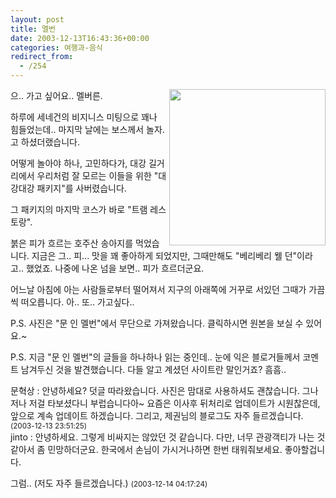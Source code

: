 ```yaml
---
layout: post
title: 멜번
date: 2003-12-13T16:43:36+00:00
categories: 여행과-음식
redirect_from:
  - /254
---
```


<A href=http://hyuksang.cafe24.com/archives/000138.html target=bb><img src=http://hyuksang.cafe24.com/images/DSCN6985.jpg align=right border=0 width=250></a>으.. 가고 싶어요.. 멜버른.

하루에 세네건의 비지니스 미팅으로 꽤나 힘들었는데.. 마지막 날에는 보스께서 놀자. 고 하셨더랬습니다.

어떻게 놀아야 하나, 고민하다가, 대강 길거리에서 우리처럼 잘 모르는 이들을 위한 "대강대강 패키지"를 사버렸습니다.

그 패키지의 마지막 코스가 바로 "트램 레스토랑".

붉은 피가 흐르는 호주산 송아지를 먹었습니다. 지금은 그.. 피... 맛을 꽤 좋아하게 되었지만, 그때만해도 "베리베리 웰 던"이라고.. 했었죠. 나중에 나온 넘을 보면.. 피가 흐르더군요.

어느날 아침에 아는 사람들로부터 떨어져서 지구의 아래쪽에 거꾸로 서있던 그때가 가끔씩 떠오릅니다. 아.. 또.. 가고싶다..

P.S. 사진은 "문 인 멜번"에서 무단으로 가져왔습니다. 클릭하시면 원본을 보실 수 있어요.~

P.S. 지금 "문 인 멜번"의 글들을 하나하나 읽는 중인데.. 눈에 익은 블로거들께서 코멘트 남겨두신 것을 발견했습니다. 다들 알고 계셨던 사이트란 말인거죠? 흠흠..
<div id=comments>
<div class=comment>
<!--- cmt:533 --->
<!--- mail: --->
<!--- parent:0 --->
문혁상 : 
안녕하세요?
덧글 따라왔습니다.
사진은 맘대로 사용하셔도 괜찮습니다.
그나저나 저걸 타보셨다니 부럽습니다아~
요즘은 이사후 뒤처리로 업데이트가 시원찮은데, 앞으로 계속 업데이트 하겠습니다.
그리고, 제권님의 블로그도 자주 들르겠습니다.
 <small>(2003-12-13 23:51:25)</small>
</div>
<div class=comment>
<!--- cmt:534 --->
<!--- mail: --->
<!--- parent:0 --->
jinto : 
안녕하세요.
그렇게 비싸지는 않았던 것 같습니다.
다만, 너무 관광객티가 나는 것 같아서 좀 민망하더군요. 한국에서 손님이 가시거나하면 한번 태워줘보세요. 좋아할겁니다.

그럼..
(저도 자주 들르겠습니다.)
 <small>(2003-12-14 04:17:24)</small>
</div>
</div>
